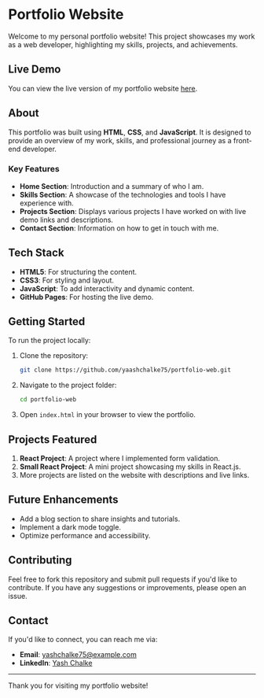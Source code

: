# Portfolio Website

Welcome to my personal portfolio website! This project showcases my work as a web developer, highlighting my skills, projects, and achievements.

## Live Demo
You can view the live version of my portfolio website [here](https://yaashchalke75.github.io/portfolio-web/?fbclid=PAZXh0bgNhZW0CMTEAAaaz9qXc9u9-dTfJlGyvciCRQiwV-GZj_EKA-fuzx0_6JvZVM1thQZIw5Ao_aem_HngKssHEQnCMc0lCJURWSA).

## About
This portfolio was built using **HTML**, **CSS**, and **JavaScript**. It is designed to provide an overview of my work, skills, and professional journey as a front-end developer.

### Key Features
- **Home Section**: Introduction and a summary of who I am.
- **Skills Section**: A showcase of the technologies and tools I have experience with.
- **Projects Section**: Displays various projects I have worked on with live demo links and descriptions.
- **Contact Section**: Information on how to get in touch with me.

## Tech Stack
- **HTML5**: For structuring the content.
- **CSS3**: For styling and layout.
- **JavaScript**: To add interactivity and dynamic content.
- **GitHub Pages**: For hosting the live demo.

## Getting Started
To run the project locally:
1. Clone the repository:
    ```bash
    git clone https://github.com/yaashchalke75/portfolio-web.git
    ```
2. Navigate to the project folder:
    ```bash
    cd portfolio-web
    ```
3. Open `index.html` in your browser to view the portfolio.

## Projects Featured
1. **React Project**: A project where I implemented form validation.
2. **Small React Project**: A mini project showcasing my skills in React.js.
3. More projects are listed on the website with descriptions and live links.

## Future Enhancements
- Add a blog section to share insights and tutorials.
- Implement a dark mode toggle.
- Optimize performance and accessibility.

## Contributing
Feel free to fork this repository and submit pull requests if you'd like to contribute. If you have any suggestions or improvements, please open an issue.

## Contact
If you'd like to connect, you can reach me via:
- **Email**: yashchalke75@example.com
- **LinkedIn**: [Yash Chalke](https://linkedin.com/in/yash-chalke)

---

Thank you for visiting my portfolio website!

